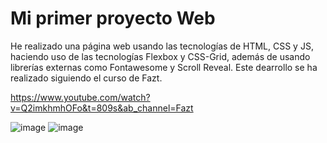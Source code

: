 # Mi primer proyecto Web 
He realizado una página web usando las tecnologías de HTML, CSS y JS, haciendo uso de las tecnologías Flexbox y CSS-Grid, además de usando librerías externas como Fontawesome y Scroll Reveal. Este dearrollo se ha realizado siguiendo el curso de Fazt.

https://www.youtube.com/watch?v=Q2imkhmhOFo&t=809s&ab_channel=Fazt

![image](https://user-images.githubusercontent.com/74204510/133777371-7eaa1925-651c-47e8-a155-902ad42ef869.png)
![image](https://user-images.githubusercontent.com/74204510/133777475-7a8028b4-c6d2-4661-9ee3-1c7d82de7d58.png)
